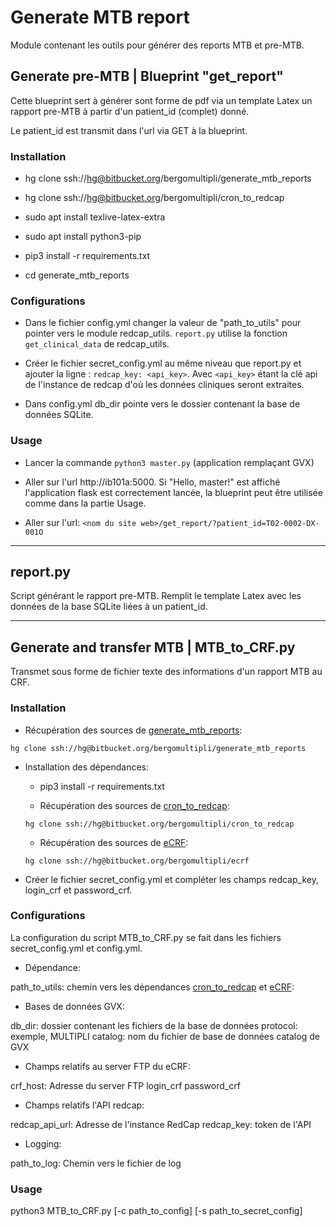 # Generate MTB report

Module contenant les outils pour générer des reports MTB et pre-MTB.

## Generate pre-MTB | Blueprint "get_report"

Cette blueprint sert à générer sont forme de pdf via un template Latex un rapport pre-MTB
à partir d'un patient_id (complet) donné.

Le patient_id est transmit dans l'url via GET à la blueprint.


### Installation

- hg clone ssh://hg@bitbucket.org/bergomultipli/generate_mtb_reports

- hg clone ssh://hg@bitbucket.org/bergomultipli/cron_to_redcap

- sudo apt install texlive-latex-extra

- sudo apt install python3-pip

- pip3 install -r requirements.txt

- cd generate_mtb_reports


### Configurations

- Dans le fichier config.yml changer la valeur de "path_to_utils" pour pointer vers le module redcap_utils.  `report.py` utilise la fonction `get_clinical_data` de redcap_utils.

- Créer le fichier secret_config.yml au même niveau que report.py et ajouter la ligne : `redcap_key: <api_key>`.  Avec `<api_key>` étant la clé api de l'instance de redcap d'où les données cliniques seront extraites.

- Dans config.yml db_dir pointe vers le dossier contenant la base de données SQLite.

### Usage

- Lancer la commande `python3 master.py` (application remplaçant GVX)

- Aller sur l'url http://ib101a:5000.  Si "Hello, master!" est affiché l'application flask est correctement lancée, la blueprint peut être utilisée comme dans la partie Usage.

- Aller sur l'url: `<nom du site web>/get_report/?patient_id=T02-0002-DX-001O`

___

## report.py

Script générant le rapport pre-MTB. Remplit le template Latex avec les données de la base SQLite liées à un patient_id.

___

## Generate and transfer MTB | MTB_to_CRF.py

Transmet sous forme de fichier texte des informations d'un rapport MTB au CRF. 

### Installation

- Récupération des sources de [generate_mtb_reports](https://bitbucket.org/bergomultipli/generate_mtb_reports/src/default/):

 `hg clone ssh://hg@bitbucket.org/bergomultipli/generate_mtb_reports`

- Installation des dépendances:

    - pip3 install -r requirements.txt

    - Récupération des sources de [cron_to_redcap](https://bitbucket.org/bergomultipli/cron_to_redcap/src/default/):

    `hg clone ssh://hg@bitbucket.org/bergomultipli/cron_to_redcap`

    - Récupération des sources de [eCRF](https://bitbucket.org/bergomultipli/ecrf/src/default/):

    `hg clone ssh://hg@bitbucket.org/bergomultipli/ecrf`


- Créer le fichier secret_config.yml et compléter les champs redcap_key, login_crf et password_crf.

### Configurations

La configuration du script MTB_to_CRF.py se fait dans les fichiers secret_config.yml et config.yml.

- Dépendance:

path_to_utils: chemin vers les dépendances [cron_to_redcap](https://bitbucket.org/bergomultipli/cron_to_redcap/src/default/) et [eCRF](https://bitbucket.org/bergomultipli/ecrf/src/default/):
 
- Bases de données GVX:

db_dir: dossier contenant les fichiers de la base de données
protocol: exemple, MULTIPLI
catalog: nom du fichier de base de données catalog de GVX

- Champs relatifs au server FTP du eCRF:
 
crf_host: Adresse du server FTP
login_crf
password_crf

- Champs relatifs l'API redcap:

redcap_api_url: Adresse de l'instance RedCap
redcap_key: token de l'API

- Logging:

path_to_log: Chemin vers le fichier de log

### Usage

python3 MTB_to_CRF.py [-c path_to_config] [-s path_to_secret_config]